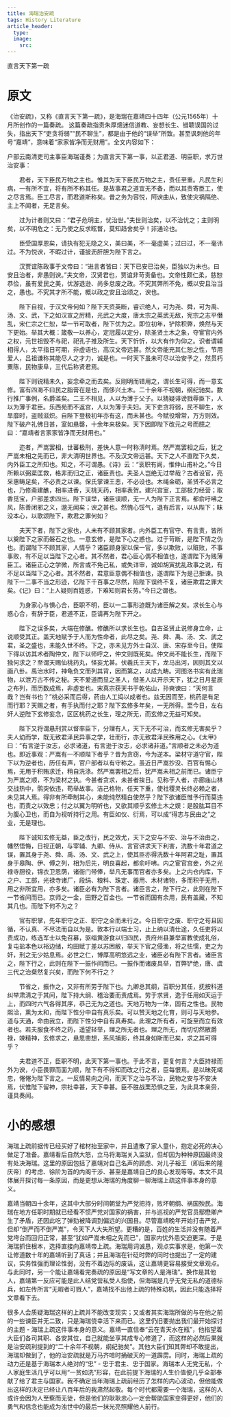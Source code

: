 ```yaml
---
title: 海瑞治安疏
tags: History Literature
article_header:
  type: 
  image:
    src: 
---
```


直言天下第一疏

<!--more-->

# 原文

《治安疏》，又称《直言天下第一疏》，是海瑞在嘉靖四十四年（公元1565年）十月所创作的一篇奏疏。 这篇奏疏指责朱厚熜迷信道教、妄想长生、错聩误国的过失，指出天下“吏贪将弱”“民不聊生”，都是由于他的“误举”所致。甚至讽刺他的年号“嘉靖”，意味着“家家皆净而无财用”。全文内容如下：

户部云南清吏司主事臣海瑞谨奏；为直言天下第一事，以正君道、明臣职，求万世治安事：

　　君者，天下臣民万物之主也。惟其为天下臣民万物之主，责任至重。凡民生利病，一有所不宜，将有所不称其任。是故事君之道宜无不备，而以其责寄臣工，使之尽言焉。臣工尽言，而君道斯称矣。昔之务为容悦，阿谀曲从，致使灾祸隔绝、主上不闻者，无足言矣。

　　过为计者则又曰：“君子危明主，忧治世。”夫世则治矣，以不治忧之；主则明矣，以不明危之：无乃使之反求眩瞀，莫知趋舍矣乎！非通论也。

　　臣受国厚恩矣，请执有犯无隐之义，美曰美，不一毫虚美；过曰过，不一毫讳过。不为悦谀，不暇过计，谨披沥肝胆为陛下言之。

　　汉贾谊陈政事于文帝曰：“进言者皆曰：天下已安已治矣，臣独以为未也。曰安且治者，非愚则谀。”夫文帝，汉贤君也，贾谊非苛责备也。文帝性颇仁柔，慈恕恭俭，虽有爱民之美，优游退逊、尚多怠废之政。不究其弊所不免，概以安且治当之，愚也。不究其才所不能，概以政之安且治颂之，谀也。

　　陛下自视，于汉文帝何如？陛下天资英断，睿识绝人，可为尧、舜，可为禹、汤、文、武，下之如汉宣之厉精，光武之大度，唐太宗之英武无敌，宪宗之志平僭乱，宋仁宗之仁恕，举一节可取者，陛下优为之。即位初年，铲除积弊，焕然与天下更始。举其大概：箴敬一以养心，定冠履以定分，除圣贤土木之象，夺宦官内外之权，元世祖毁不与祀，祀孔子推及所生。天下忻忻，以大有作为仰之。识者谓辅相得人，太平指日可期，非虚语也，高汉文帝远甚。然文帝能充其仁恕之性，节用爱人，吕祖谦称其能尽人之才力，诚是也。一时天下虽未可尽以治安予之，然贯朽粟陈，民物康阜，三代后称贤君焉。

　　陛下则锐精未久，妄念牵之而去矣。反刚明而错用之，谓长生可得，而一意玄修。富有四海不曰民之脂膏在是也，而侈兴土木。二十余年不视朝，纲纪驰矣。数行推广事例，名爵滥矣。二王不相见，人以为薄于父子。以猜疑诽谤戮辱臣下，人以为薄于君臣。乐西苑而不返宫，人以为薄于夫妇。天下吏贪将弱，民不聊生，水旱靡时，盗贼滋炽。自陛下登极初年亦有这，而未甚也。今赋役增常，万方则效。陛下破产礼佛日甚，室如悬罄，十余年来极矣。天下因即陛下改元之号而臆之曰：“嘉靖者言家家皆净而无财用也。”

　　迩者，严嵩罢相，世蕃极刑，差快人意一时称清时焉。然严嵩罢相之后，犹之严嵩未相之先而已，非大清明世界也。不及汉文帝远甚。天下之人不直陛下久矣，内外臣工之所知也。知之，不可谓愚。《诗》云：“衮职有阙，惟仲山甫补之。”今日所赖以弼棐匡救，格非而归之正，诸臣责也。夫圣人岂绝无过举哉？古者设官，亮采惠畴足矣，不必责之以谏。保氏掌谏王恶，不必设也。木绳金砺，圣贤不必言之也，乃修斋建醮，相率进香，天桃天药，相率表贺。建兴宫室，工部极力经营；取香觅宝，户部差求四出。陛下误举，诸臣误顺，无一人为陛下正言焉。都俞吁咈之风，陈善闭邪之义，邈无闻矣；谀之甚也。然愧心馁气，退有后言，以从陛下；昧没本心，以歌颂陛下，欺君之罪何如？

　　夫天下者，陛下之家也，人未有不顾其家者。内外臣工有官守、有言责，皆所以奠陛下之家而磐石之也。一意玄修，是陛下心之惑也。过于苛断，是陛下情之伪也。而谓陛下不顾其家，人情乎？诸臣顾身家以保一官，多以欺败，以赃败，不事事败，有不足以当陛下之心者。其不然者，君心臣心偶不相值也，遂谓陛下为贱薄臣工。诸臣正心之学微，所言或不免己私，或失详审，诚如胡寅扰乱政事之说，有不足以当陛下之心者。其不然者，君意臣意偶不相值也，遂谓陛下为是己拒谏。执陛下一二事不当之形迹，亿陛下千百事之尽然，陷陛下误终不复，诸臣欺君之罪大矣。《记》曰：“上人疑则百姓惑，下难知则君长劳。”今日之谓也。

　　为身家心与惧心合，臣职不明，臣以一二事形迹既为诸臣解之矣。求长生心与惑心合，有辞于臣，君道不正，臣请再为陛下开之。

　　陛下之误多矣，大端在修醮。修醮所以求长生也。自古圣贤止说修身立命，止说顺受其正。盖天地赋予于人而为性命者，此尽之矣。尧、舜、禹、汤、文、武之君，圣之盛也，未能久世不终。下之，亦未见方外士自汉、唐、宋存至今日。使陛下得以访其术者陶仲文，陛下以师呼之，仲文则既死矣。仲文尚不能长生，而陛下独何求之？至谓天赐仙桃药丸，怪妄尤甚。伏羲氏王天下，龙马出河，因则其文以画八卦。禹治水时，神龟负文而列其背，因而第之，以成九畴。河图洛书实有此瑞物，以泄万古不传之秘。天不爱道而显之圣人，借圣人以开示天下，犹之日月星辰之布列，而历数成焉，非虚妄也。宋真宗获天书于乾佑山，孙奭谏曰：“天何言哉？岂有书也？”桃必采而后得，药由人工捣以成者也。兹无因而至，桃药是有足而行耶？天赐之者，有手执而付之耶？陛下玄修多年矣，一无所得。至今日，左右奸人逆陛下玄修妄念，区区桃药之长生，理之所无，而玄修之无益可知矣。

　　陛下又将谓悬刑赏以督率臣下，分理有人，天下无不可治，而玄修无害矣乎？夫人幼而学，既无致君泽民异事之学，壮而行，亦无致君泽民殊用之心。《太甲》曰：“有言逆于汝志，必求诸道，有言逊于汝志，必求诸非道。”言顺者之未必为道也。即近事观：严嵩有一不顺陛下者乎？昔为贪窃，今为逆本。梁材守道守官，陛下以为逆者也，历任有声，官户部者以有守称之。虽近日严嵩抄没、百官有惕心焉，无用于积贿求迁，稍自洗涤。然严嵩罢相之后，犹严嵩未相之前而已。诸臣宁为严嵩之顺，不为梁材之执。今甚者贪求，未甚者挨日。见称于人者，亦廊庙山林交战热中，鹘突依违，苟举故事。洁己格物，任天下重，使社稷灵长终必赖之者，未见其人焉。得非有所牵制其心，未能纯然精白使然乎？陛下欲诸臣惟予行而莫违也，而责之以效忠；付之以翼为明听也，又欲其顺乎玄修土木之娱：是股肱耳目不为腹心卫也，而自为视听持行之用。有臣如仪、衍焉，可以成“得志与民由之”之业，无是理也。

　　陛下诚知玄修无益，臣之改行，民之效尤，天下之安与不安、治与不治由之，幡然悟悔，日视正朝，与宰辅、九卿、侍从、言官讲求天下利害，洗数十年君道之误，置其身于尧、舜、禹、汤、文、武之上，使其臣亦得洗数十年阿君之耻，置其身于皋陶、伊、傅之列，相为后先，明良喜起，都俞吁咈。内之宦官宫妾，外之光禄寺厨役，锦衣卫恩荫，诸衙门带俸，举凡无事而官者亦多矣。上之内仓内库，下之户、工部，光禄寺诸厂，段绢、粮料、珠定、器用、木材诸物，多而积于无用，用之非所宜用，亦多矣。诸臣必有为陛下言者。诸臣言之，陛下行之，此则在陛下一节省间而已。京师之一金，田野之百金也。一节省而国有余用，民有盖藏，不知其几也。而陛下何不为之？

　　官有职掌，先年职守之正、职守之全而未行之。今日职守之废、职守之苟且因循，不认真、不尽法而自以为是。敦本行以端士习，止上纳以清仕途，久任吏将以责成功，练选军士以免召募，驱缁黄游食以归四民，责府州县兼举富教使成礼俗，复屯盐本色以裕边储，均田赋丁差以苏困敝，举天下官之侵渔，将之怯懦，吏之为奸，刑之无少姑息焉。必世之仁，博厚高明悠远之业，诸臣必有陛下言者。诸臣言之，陛下行之，此则在陛下一振作间而已。一振作而诸废具举，百弊铲绝，唐、虞三代之治粲然复兴矣，而陛下何不行之？

　　节省之，振作之，又非有所劳于陛下也。九卿总其纲，百职分其任，抚按科道纠举肃清之于其间，陛下持大纲、稽治要而责成焉。劳于求贤，逸于任用如天运于上，而四时六气各得其序，恭己无为之道也。天地万物为一体，固有之性也。民物熙洽，熏为太和，而陛下性分中自有真乐矣。可以赞天地之化育，则可与天地参。道与天通，命由我立，而陛下性分中自有真寿矣。此理之所有者，可旋至而立有效者也。若夫服食不终之药，遥望轻举，理之所无者也。理之所无，而切切然散爵禄，竦精神，玄修求之，悬思凿想，系风捕影，终其身如斯而已矣，求之其可得乎？

　　夫君道不正，臣职不明，此天下第一事也。于此不言，更复何言？大臣持禄而外为谀，小臣畏罪而面为顺，陛下有不得知而改之行之者，臣每恨焉。是以昧死竭忠，惓惓为陛下言之。一反情易向之间，而天下之治与不治，民物之安与不安决焉，伏惟陛下留神，宗社幸甚，天下幸甚。臣不胜战栗恐惧之至，为此具本亲赍，谨具奏闻。

# 小的感想

海瑞上疏前据传已经买好了棺材抬至家中，并且遣散了家人童仆，抱定必死的决心做足了准备。嘉靖看后自然大怒，立马将海瑞关入监狱，但却因为种种原因最终没有处决海瑞。这里的原因包括了嘉靖对自己名声的顾虑、对儿子裕王（即后来的隆庆帝）的考虑、徐阶为首的内阁干涉、甚至是嘉靖自己的良心发现等等。本文不具体展开探讨每一条原因，而是更想从海瑞的角度聊一聊海瑞上疏这件事本身的意义。

嘉靖当朝四十余年，这其中大部分时间朝堂为严党把持，败坏朝纲、祸国殃民。海瑞在地方任职时期就已经看不惯严党对国家的祸害，并与巡视的严党官员鄢懋卿产生了矛盾，还因此吃了弹劾被降调到偏远的兴国县。尽管嘉靖晚年开始打击严党，但却“倒严而不倒严嵩”，令天下人大失所望。更糟的是，百姓的生活并没有随着严党垮台而回归正常，甚至“犹如严嵩未相之先而已”，国家内忧外患交迫更深。于是海瑞抓住根本，选择直接向嘉靖帝上疏。海瑞用词诚恳，观点实事求是，他第一次让修道数十年的嘉靖听到了真话；并且海瑞在针砭时弊的同时也提出了一定的建议，实务性强而理论性弱，没有不着边际的废话，这让嘉靖更容易接受文章观点。与此同时，另一个能让嘉靖看完奏疏的原因是“写文章的人是海瑞”。换作是其他人，嘉靖第一反应可能是此人结党营私受人指使，但海瑞是几乎无党无私的道德标兵，如左传所言“无暇者可戮人”，嘉靖找不出他上疏的特殊动机，因此只能选择将文章看下去。

很多人会质疑海瑞这样的上疏并不能改变现实；又或者其实海瑞所做的与在他之前的一些谏臣并无二致，只是海瑞侥幸活下来而已。这里仍旧要抛出我们最开始探讨的主题 - 海瑞上疏这件事本身的意义。嘉靖一直信奉“云在青天水在瓶”，他指望着大臣们各司其职、各安其位，自己就能坐享其成专心修道了，而这样的必然后果就是治安疏利提到的“二十余年不视朝，纲纪驰矣”。其他大臣们知其弊却不敢提出，海瑞却做到了，他的治安疏就是万马齐喑时捅破天的一道霹雳。同时，海瑞上疏的动力还是基于海瑞本人绝对的“忠” - 忠于君主、忠于国家。海瑞本人无党无私，个人家庭生活几乎可以用“一贫如洗”形容，在此前提下海瑞的人生价值便几乎全部奉献了给了君主与国家。我不确定当年海瑞上疏前经历了怎样的内心波动，但他能做出这样的决定已经让八百年后的我肃然起敬。每个时代都需要一个海瑞，这样的人或许会因为人至察而无徒，但是他们的耿耿忠心一定会帮助国家变得更好，他们的勇气和信念也能成为浊世中的最后一抹光亮照耀他人前行。

